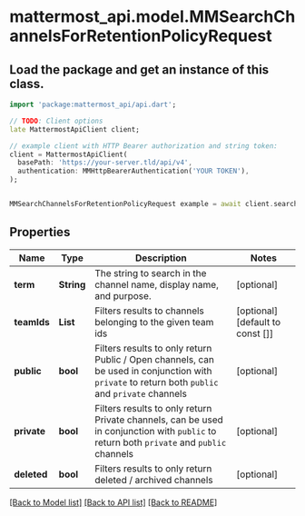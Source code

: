 # mattermost_api.model.MMSearchChannelsForRetentionPolicyRequest

## Load the package and get an instance of this class.
```dart
import 'package:mattermost_api/api.dart';

// TODO: Client options
late MattermostApiClient client;

// example client with HTTP Bearer authorization and string token:
client = MattermostApiClient(
  basePath: 'https://your-server.tld/api/v4',
  authentication: MMHttpBearerAuthentication('YOUR TOKEN'),
);


MMSearchChannelsForRetentionPolicyRequest example = await client.searchChannelsForRetentionPolicyRequest.FUNCTION_THAT_RETURNS_THIS_CLASS();

```

## Properties
Name | Type | Description | Notes
------------ | ------------- | ------------- | -------------
**term** | **String** | The string to search in the channel name, display name, and purpose. | [optional] 
**teamIds** | **List<String>** | Filters results to channels belonging to the given team ids  | [optional] [default to const []]
**public** | **bool** | Filters results to only return Public / Open channels, can be used in conjunction with `private` to return both `public` and `private` channels  | [optional] 
**private** | **bool** | Filters results to only return Private channels, can be used in conjunction with `public` to return both `private` and `public` channels  | [optional] 
**deleted** | **bool** | Filters results to only return deleted / archived channels  | [optional] 

[[Back to Model list]](../GENERATED_README.md#documentation-for-models) [[Back to API list]](../GENERATED_README.md#documentation-for-api-endpoints) [[Back to README]](../GENERATED_README.md)



